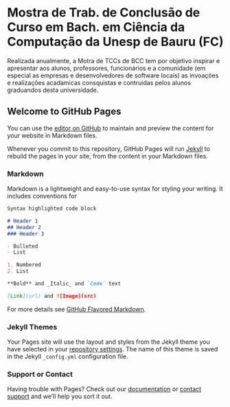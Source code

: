 # Mostra de Trab. de Conclusão de Curso em Bach. em Ciência da Computação da Unesp de Bauru (FC)

Realizada anualmente, a Motra de TCCs de BCC tem por objetivo inspirar e apresentar aos alunos, professores, funcionários e a comunidade (em especial as empresas e desenvolvedores de software locais) as invoações e realizações acadamicas consquistas e contruidas pelos alunos graduandos desta universidade.


## Welcome to GitHub Pages

You can use the [editor on GitHub](https://github.com/mostra-de-tccs-bcc/TCC-BCC-Bauru-2016/edit/master/index.md) to maintain and preview the content for your website in Markdown files.

Whenever you commit to this repository, GitHub Pages will run [Jekyll](https://jekyllrb.com/) to rebuild the pages in your site, from the content in your Markdown files.

### Markdown

Markdown is a lightweight and easy-to-use syntax for styling your writing. It includes conventions for

```markdown
Syntax highlighted code block

# Header 1
## Header 2
### Header 3

- Bulleted
- List

1. Numbered
2. List

**Bold** and _Italic_ and `Code` text

[Link](url) and ![Image](src)
```

For more details see [GitHub Flavored Markdown](https://guides.github.com/features/mastering-markdown/).

### Jekyll Themes

Your Pages site will use the layout and styles from the Jekyll theme you have selected in your [repository settings](https://github.com/mostra-de-tccs-bcc/TCC-BCC-Bauru-2016/settings). The name of this theme is saved in the Jekyll `_config.yml` configuration file.

### Support or Contact

Having trouble with Pages? Check out our [documentation](https://help.github.com/categories/github-pages-basics/) or [contact support](https://github.com/contact) and we’ll help you sort it out.
